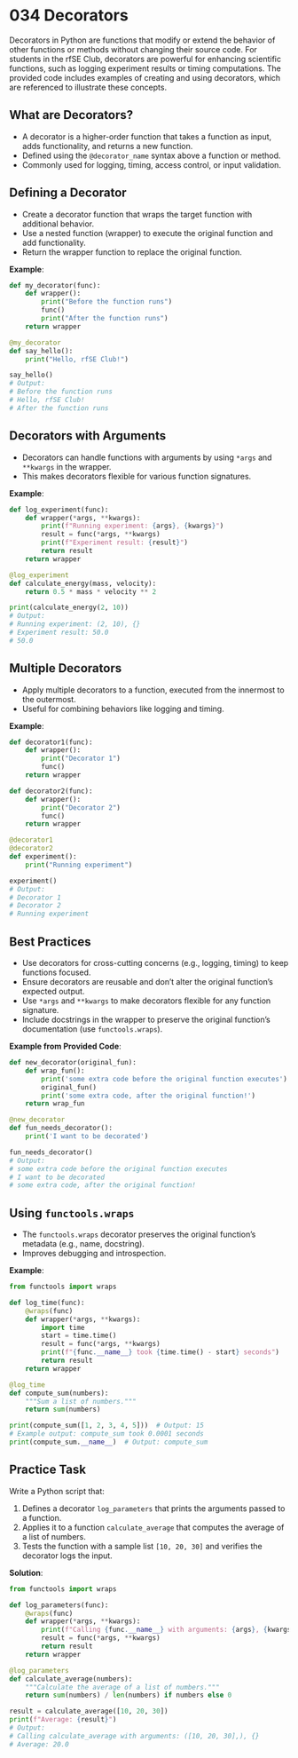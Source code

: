 # 034 Decorators

Decorators in Python are functions that modify or extend the behavior of other functions or methods without changing their source code. For students in the rfSE Club, decorators are powerful for enhancing scientific functions, such as logging experiment results or timing computations. The provided code includes examples of creating and using decorators, which are referenced to illustrate these concepts.

## What are Decorators?

- A decorator is a higher-order function that takes a function as input, adds functionality, and returns a new function.
- Defined using the `@decorator_name` syntax above a function or method.
- Commonly used for logging, timing, access control, or input validation.

## Defining a Decorator

- Create a decorator function that wraps the target function with additional behavior.
- Use a nested function (wrapper) to execute the original function and add functionality.
- Return the wrapper function to replace the original function.

**Example**:

```python
def my_decorator(func):
    def wrapper():
        print("Before the function runs")
        func()
        print("After the function runs")
    return wrapper

@my_decorator
def say_hello():
    print("Hello, rfSE Club!")

say_hello()
# Output:
# Before the function runs
# Hello, rfSE Club!
# After the function runs
```

## Decorators with Arguments

- Decorators can handle functions with arguments by using `*args` and `**kwargs` in the wrapper.
- This makes decorators flexible for various function signatures.

**Example**:

```python
def log_experiment(func):
    def wrapper(*args, **kwargs):
        print(f"Running experiment: {args}, {kwargs}")
        result = func(*args, **kwargs)
        print(f"Experiment result: {result}")
        return result
    return wrapper

@log_experiment
def calculate_energy(mass, velocity):
    return 0.5 * mass * velocity ** 2

print(calculate_energy(2, 10))
# Output:
# Running experiment: (2, 10), {}
# Experiment result: 50.0
# 50.0
```

## Multiple Decorators

- Apply multiple decorators to a function, executed from the innermost to the outermost.
- Useful for combining behaviors like logging and timing.

**Example**:

```python
def decorator1(func):
    def wrapper():
        print("Decorator 1")
        func()
    return wrapper

def decorator2(func):
    def wrapper():
        print("Decorator 2")
        func()
    return wrapper

@decorator1
@decorator2
def experiment():
    print("Running experiment")

experiment()
# Output:
# Decorator 1
# Decorator 2
# Running experiment
```

## Best Practices

- Use decorators for cross-cutting concerns (e.g., logging, timing) to keep functions focused.
- Ensure decorators are reusable and don’t alter the original function’s expected output.
- Use `*args` and `**kwargs` to make decorators flexible for any function signature.
- Include docstrings in the wrapper to preserve the original function’s documentation (use `functools.wraps`).

**Example from Provided Code**:

```python
def new_decorator(original_fun):
    def wrap_fun():
        print('some extra code before the original function executes')
        original_fun()
        print('some extra code, after the original function!')
    return wrap_fun

@new_decorator
def fun_needs_decorator():
    print('I want to be decorated')

fun_needs_decorator()
# Output:
# some extra code before the original function executes
# I want to be decorated
# some extra code, after the original function!
```

## Using `functools.wraps`

- The `functools.wraps` decorator preserves the original function’s metadata (e.g., name, docstring).
- Improves debugging and introspection.

**Example**:

```python
from functools import wraps

def log_time(func):
    @wraps(func)
    def wrapper(*args, **kwargs):
        import time
        start = time.time()
        result = func(*args, **kwargs)
        print(f"{func.__name__} took {time.time() - start} seconds")
        return result
    return wrapper

@log_time
def compute_sum(numbers):
    """Sum a list of numbers."""
    return sum(numbers)

print(compute_sum([1, 2, 3, 4, 5]))  # Output: 15
# Example output: compute_sum took 0.0001 seconds
print(compute_sum.__name__)  # Output: compute_sum
```

## Practice Task

Write a Python script that:

1. Defines a decorator `log_parameters` that prints the arguments passed to a function.
2. Applies it to a function `calculate_average` that computes the average of a list of numbers.
3. Tests the function with a sample list `[10, 20, 30]` and verifies the decorator logs the input.

**Solution**:

```python
from functools import wraps

def log_parameters(func):
    @wraps(func)
    def wrapper(*args, **kwargs):
        print(f"Calling {func.__name__} with arguments: {args}, {kwargs}")
        result = func(*args, **kwargs)
        return result
    return wrapper

@log_parameters
def calculate_average(numbers):
    """Calculate the average of a list of numbers."""
    return sum(numbers) / len(numbers) if numbers else 0

result = calculate_average([10, 20, 30])
print(f"Average: {result}")
# Output:
# Calling calculate_average with arguments: ([10, 20, 30],), {}
# Average: 20.0
```
